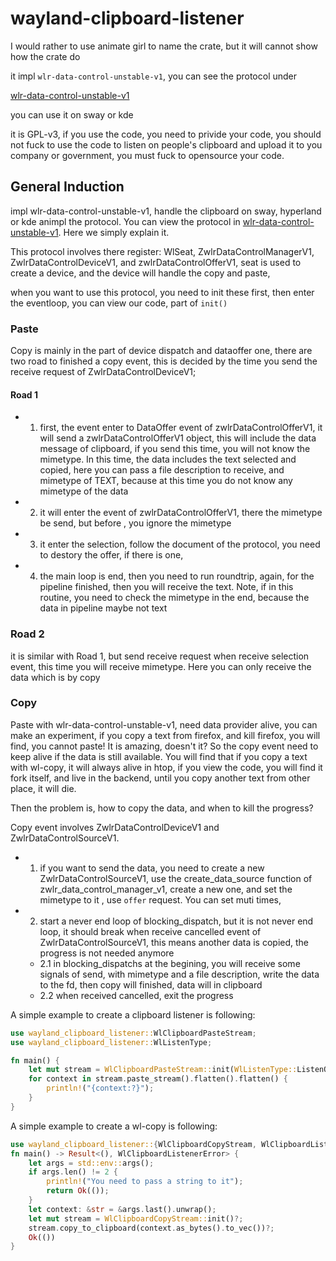 # wayland-clipboard-listener

I would rather to use animate girl to name the crate, but it will cannot show how the crate do

it impl `wlr-data-control-unstable-v1`, you can see the protocol under

[wlr-data-control-unstable-v1](https://wayland.app/protocols/wlr-data-control-unstable-v1)

you can use it on sway or kde

it is GPL-v3, if you use the code, you need to privide your code, you should not fuck to use the code to listen on people's clipboard and upload it to you company or government, you must fuck to opensource your code.

## General Induction
impl wlr-data-control-unstable-v1, handle the clipboard on sway, hyperland or kde animpl the
protocol.
You can view the protocol in [wlr-data-control-unstable-v1](https://wayland.app/protocols/wlr-data-control-unstable-v1). Here we simply explain it.

This protocol involves there register: WlSeat, ZwlrDataControlManagerV1,
ZwlrDataControlDeviceV1, and zwlrDataControlOfferV1, seat is used to create a device, and the
device will handle the copy and paste,

when you want to use this protocol, you need to init these first, then enter the eventloop, you
can view our code, part of `init()`

### Paste
Copy is mainly in the part of device dispatch and dataoffer one, there are two road to finished
a copy event, this is decided by the time you send the receive request of ZwlrDataControlDeviceV1;

#### Road 1

* 1. first, the event enter to DataOffer event of zwlrDataControlOfferV1, it will send a
zwlrDataControlOfferV1 object, this will include the data message of clipboard, if you send
this time, you will not know the mimetype. In this time, the data includes the text selected
and copied, here you can pass a file description to receive, and mimetype of TEXT, because at
this time you do not know any mimetype of the data
* 2. it will enter the event of zwlrDataControlOfferV1, there the mimetype be send, but before
, you ignore the mimetype
* 3. it enter the selection, follow the document of the protocol, you need to destory the offer,
if there is one,
* 4. the main loop is end, then you need to run roundtrip, again, for the pipeline finished,
then you will receive the text. Note, if in this routine, you need to check the mimetype in the
end, because the data in pipeline maybe not text

### Road 2
it is similar with Road 1, but send receive request when receive selection event, this time you
will receive mimetype. Here you can only receive the data which is by copy

### Copy

Paste with wlr-data-control-unstable-v1, need data provider alive, you can make an experiment,
if you copy a text from firefox, and kill firefox, you will find, you cannot paste! It is
amazing, doesn't it? So the copy event need to keep alive if the data is still available. You
will find that if you copy a text with wl-copy, it will always alive in htop, if you view the
code, you will find it fork itself, and live in the backend, until you copy another text from
other place, it will die.

Then the problem is, how to copy the data, and when to kill the progress?

Copy event involves ZwlrDataControlDeviceV1 and ZwlrDataControlSourceV1.

* 1. if you want to send the data, you need to create a new ZwlrDataControlSourceV1, use the
create_data_source function of zwlr_data_control_manager_v1, create a new one, and set the
mimetype to it , use `offer` request. You can set muti times,
* 2. start a never end loop of blocking_dispatch, but it is not never end loop, it should break
when receive cancelled event of ZwlrDataControlSourceV1, this means another data is copied, the
progress is not needed anymore
   * 2.1 in blocking_dispatchs at the begining, you will receive some signals of send, with
   mimetype and a file description, write the data to the fd, then copy will finished, data
   will in clipboard
   * 2.2 when received cancelled, exit the progress

A simple example to create a clipboard listener is following:

```rust
use wayland_clipboard_listener::WlClipboardPasteStream;
use wayland_clipboard_listener::WlListenType;

fn main() {
    let mut stream = WlClipboardPasteStream::init(WlListenType::ListenOnCopy).unwrap();
    for context in stream.paste_stream().flatten().flatten() {
        println!("{context:?}");
    }
}

```

A simple example to create a wl-copy is following:
``` rust
use wayland_clipboard_listener::{WlClipboardCopyStream, WlClipboardListenerError};
fn main() -> Result<(), WlClipboardListenerError> {
    let args = std::env::args();
    if args.len() != 2 {
        println!("You need to pass a string to it");
        return Ok(());
    }
    let context: &str = &args.last().unwrap();
    let mut stream = WlClipboardCopyStream::init()?;
    stream.copy_to_clipboard(context.as_bytes().to_vec())?;
    Ok(())
}
